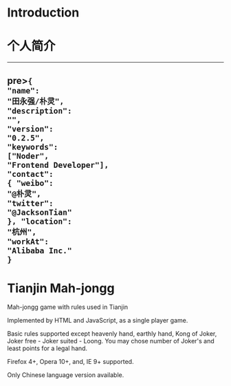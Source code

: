 # Introduction #
# 个人简介 #

----
pre><code>{
  "<span class="hljs-attribute">name</span>": <span class="hljs-value"><span class="hljs-string">"田永强/朴灵"</span></span>,
  "<span class="hljs-attribute">description</span>": <span class="hljs-value"><span class="hljs-string">""</span></span>,
  "<span class="hljs-attribute">version</span>": <span class="hljs-value"><span class="hljs-string">"0.2.5"</span></span>,
  "<span class="hljs-attribute">keywords</span>": <span class="hljs-value">[<span class="hljs-string">"Noder"</span>, <span class="hljs-string">"Frontend Developer"</span>]</span>,
  "<span class="hljs-attribute">contact</span>": <span class="hljs-value">{
    "<span class="hljs-attribute">weibo</span>": <span class="hljs-value"><span class="hljs-string">"@朴灵"</span></span>,
    "<span class="hljs-attribute">twitter</span>": <span class="hljs-value"><span class="hljs-string">"@JacksonTian"</span>
  </span>}</span>,
  "<span class="hljs-attribute">location</span>": <span class="hljs-value"><span class="hljs-string">"杭州"</span></span>,
  "<span class="hljs-attribute">workAt</span>": <span class="hljs-value"><span class="hljs-string">"Alibaba Inc."</span>
</span>}
</code>
----

# Tianjin Mah-jongg #

Mah-jongg game with rules used in Tianjin

Implemented by HTML and JavaScript, as a single player game.

Basic rules supported except heavenly hand, earthly hand, Kong of Joker, Joker free - Joker suited - Loong. You may chose number of Joker's and least points for a legal hand.

Firefox 4+, Opera 10+, and, IE 9+ supported.

Only Chinese language version available.
